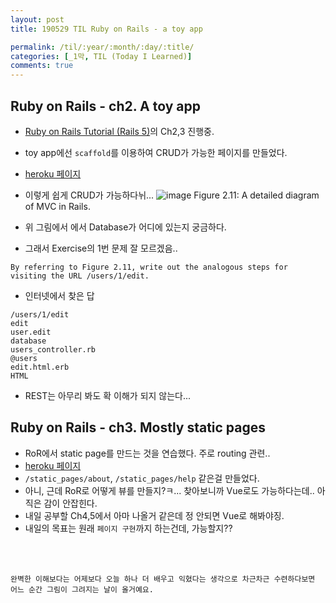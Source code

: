 ```yaml
---
layout: post
title: 190529 TIL Ruby on Rails - a toy app

permalink: /til/:year/:month/:day/:title/
categories: [_1막, TIL (Today I Learned)]
comments: true
---
```


## **Ruby on Rails - ch2. A toy app**
- [Ruby on Rails Tutorial (Rails 5)](https://www.railstutorial.org/book/beginning)의 Ch2,3 진행중. 
- toy app에선 `scaffold`를 이용하여 CRUD가 가능한 페이지를 만들었다.
- [heroku 페이지](https://soom-toy-app.herokuapp.com/)
- 이렇게 쉽게 CRUD가 가능하다뉘... 
![image](https://user-images.githubusercontent.com/40848630/58542982-7b9acc80-8239-11e9-8dd8-a4e1eb74c9c3.png)
Figure 2.11: A detailed diagram of MVC in Rails.

- 위 그림에서 에서 Database가 어디에 있는지 궁금하다. 
- 그래서 Exercise의 1번 문제 잘 모르겠음..
```
By referring to Figure 2.11, write out the analogous steps for visiting the URL /users/1/edit.
```
- 인터넷에서 찾은 답
```
/users/1/edit
edit
user.edit
database
users_controller.rb
@users
edit.html.erb
HTML
```
- REST는 아무리 봐도 확 이해가 되지 않는다...


## **Ruby on Rails - ch3. Mostly static pages**
- RoR에서 static page를 만드는 것을 연습했다. 주로 routing 관련..
- [heroku 페이지](https://soom-sample-app.herokuapp.com/)
- `/static_pages/about`, `/static_pages/help` 같은걸 만들었다. 
- 아니, 근데 RoR로 어떻게 뷰를 만들지?ㅋ... 찾아보니까 Vue로도 가능하다는데.. 아직은 감이 안잡힌다.
- 내일 공부할 Ch4,5에서 아마 나올거 같은데 정 안되면 Vue로 해봐야징.
- 내일의 목표는 원래 `페이지 구현`까지 하는건데, 가능할지??

<br/>
<br/>


```
완벽한 이해보다는 어제보다 오늘 하나 더 배우고 익혔다는 생각으로 차근차근 수련하다보면 어느 순간 그림이 그려지는 날이 올거예요.
```
